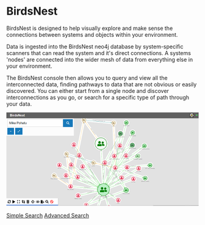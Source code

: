 # BirdsNest

BirdsNest is designed to help visually explore and make sense the connections between systems and objects within your environment. 

Data is ingested into the BirdsNest neo4j database by system-specific scanners that can read the system and it's direct connections. A systems 'nodes' are connected into the wider mesh of data from everything else in your environment. 

The BirdsNest console then allows you to query and view all the interconnected data, finding pathways to data that are not obvious or easily discovered. You can either start from a single node and discover interconnections as you go, or search for a specific type of path through your data. 

![Console example](documentation/image/console_view1.png "Console example")


[Simple Search](/documentation/simple-search/overview.md "Simple Search")
[Advanced Search](/documentation/advanced-search/overview.md "Advanced Search")
